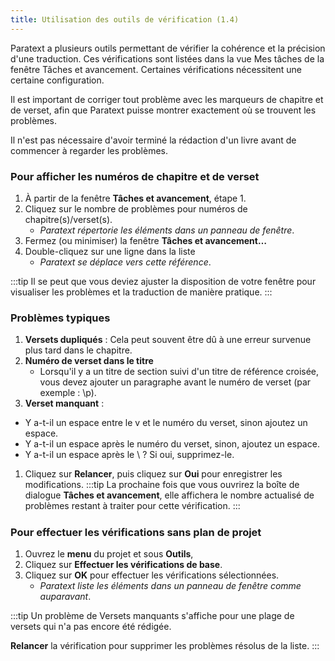 ```yaml
---
title: Utilisation des outils de vérification (1.4)
---
```

Paratext a plusieurs outils permettant de vérifier la cohérence et la précision d'une traduction. Ces vérifications sont listées dans la vue Mes tâches de la fenêtre Tâches et avancement. Certaines vérifications nécessitent une certaine configuration.

Il est important de corriger tout problème avec les marqueurs de chapitre et de verset, afin que Paratext puisse montrer exactement où se trouvent les problèmes.

Il n'est pas nécessaire d'avoir terminé la rédaction d'un livre avant de commencer à regarder les problèmes.

### Pour afficher les numéros de chapitre et de verset

1.  À partir de la fenêtre **Tâches et avancement**, étape 1.
1.  Cliquez sur le nombre de problèmes pour numéros de chapitre(s)/verset(s).
    - *Paratext répertorie les éléments dans un panneau de fenêtre*.  
1.  Fermez (ou minimiser) la fenêtre **Tâches et avancement…**
1.  Double-cliquez sur une ligne dans la liste  
    - *Paratext se déplace vers cette référence*.

:::tip
Il se peut que vous deviez ajuster la disposition de votre fenêtre pour visualiser les problèmes et la traduction de manière pratique.
:::

### Problèmes typiques

1.  **Versets dupliqués** : Cela peut souvent être dû à une erreur survenue plus tard dans le chapitre.
1.  **Numéro de verset dans le titre**
    - Lorsqu'il y a un titre de section suivi d'un titre de référence croisée, vous devez ajouter un paragraphe avant le numéro de verset (par exemple : \\p).
1.  **Verset manquant** :
  - Y a-t-il un espace entre le v et le numéro du verset, sinon ajoutez un espace.
  - Y a-t-il un espace après le numéro du verset, sinon, ajoutez un espace.
  - Y a-t-il un espace après le \\ ? Si oui, supprimez-le.
1.  Cliquez sur **Relancer**, puis cliquez sur **Oui** pour enregistrer les modifications.
:::tip
La prochaine fois que vous ouvrirez la boîte de dialogue **Tâches et avancement**, elle affichera le nombre actualisé de problèmes restant à traiter pour cette vérification.
:::

##### 

### Pour effectuer les vérifications sans plan de projet

1.  Ouvrez le **menu** du projet et sous **Outils**, 
2.  Cliquez sur **Effectuer les vérifications de base**.
3.  Cliquez sur **OK** pour effectuer les vérifications sélectionnées.  
    - *Paratext liste les éléments dans un panneau de fenêtre comme auparavant*.

:::tip
Un problème de Versets manquants s'affiche pour une plage de versets qui n'a pas encore été rédigée.

**Relancer** la vérification pour supprimer les problèmes résolus de la liste.
:::
